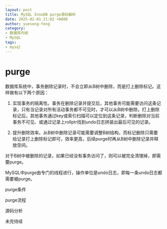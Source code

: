```yaml
---
layout: post
title: MySQL InnoDB purge源码解析
date: 2025-02-01 21:02 +0800
author: yuesong-feng
category:
- 数据库内核
- MySQL
tags:
- mysql
---
```

# purge

数据库系统中，事务删除记录时，不会立即从B树中删除，而是打上删除标记。这样做有以下两个原因：

1. 实现事务的隔离性。事务在删除记录并提交后，其他事务可能需要访问这条记录，只有当记录对所有活动事务都不可见时，才可以从B树中删除。打上删除标记后，其他事务通过key或索引扫描可以定位到这条记录，判断删除对当前事务不可见、或通过记录上rollptr找到undo日志拼装出最后可见的记录。

2. 提升删除效率。从B树中删除记录可能需要调整B树结构，而标记删除只需要给记录打上删除标记即可，效率更高，后续purge时再从B树中删除记录并释放空间。

对于B树中被删除的记录，如果已经没有事务访问了，则可以被完全清理掉，即需要purge。

MySQL中purge由专门的线程进行，操作单位是undo日志，即每一条undo日志都需要被purge。

purge条件

purge流程

源码分析

未完待续